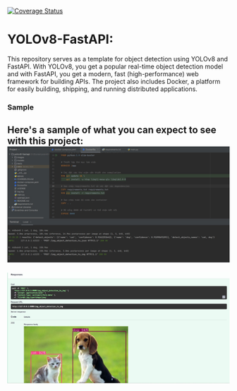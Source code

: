 [![Coverage Status](https://img.shields.io/badge/coverage-97%25-brightgreen.svg)](https://github.com/Alex-Lekov/yolov8-fastapi)

# YOLOv8-FastAPI:
This repository serves as a template for object detection using YOLOv8 and FastAPI. With YOLOv8, you get a popular real-time object detection model and with FastAPI, you get a modern, fast (high-performance) web framework for building APIs. The project also includes Docker, a platform for easily building, shipping, and running distributed applications.

### Sample
Here's a sample of what you can expect to see with this project:
<img src=".\images\2.jpg">
-
<img src=".\images\1.jpg">
